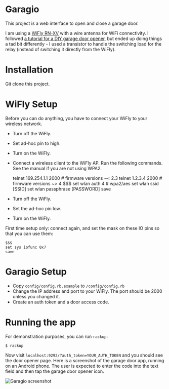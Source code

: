 Garagio
===========================

This project is a web interface to open and close a garage door. 

I am using a [WiFly RN-XV](http://www.rovingnetworks.com/products/RN171XV) 
with a wire antenna for WiFi connectivity.  I followed [a 
tutorial for a DIY garage door opener](http://www.dinnovative.com/?p=163), but 
ended up doing things a tad bit differently - I used a transistor to handle the switching load for the 
relay (instead of switching it directly from the WiFly).  

Installation
============
Git clone this project. 

WiFly Setup
===========
Before you can do anything, you have to connect your WiFly to your wireless network.  
* Turn off the WiFly.
* Set ad-hoc pin to high.
* Turn on the WiFly.
* Connect a wireless client to the WiFly AP.  Run the following commands.  See the manual if you are not using WPA2.

    telnet 169.254.1.1 2000 # firmware versions ~< 2.3
    telnet 1.2.3.4 2000     # firmware versions ~> 4
    $$$
    set wlan auth 4         # wpa2/aes
    set wlan ssid [SSID]
    set wlan passphrase [PASSWORD]
    save

* Turn off the WiFly.
* Set the ad-hoc pin low.
* Turn on the WiFly.

First time setup only: connect again, and set the mask on these IO pins so that you can use them: 
    
    $$$
    set sys iofunc 0x7 
    save

Garagio Setup
=============
* Copy `config/config.rb.example` to `/config/config.rb`
* Change the IP address and port to your WiFly.  The port should be 2000 unless you changed it.
* Create an auth token and a door access code. 

Running the app
===============
For demonstration purposes, you can run `rackup`: 
    
    $ rackup

Now visit `localhost:9292/?auth_token=YOUR_AUTH_TOKEN` and you should see the door opener page. Here is a screenshot of the garage door app, running on an Android phone. The user 
is expected to enter the code into the text field and then tap the garage
door opener icon. 

![Garagio screenshot](https://raw.github.com/unclebilly/garagio/master/doc/pics/garagio_screenshot.png "garagio screenshot")